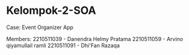 # Kelompok-2-SOA
Case:
Event Organizer App

Members:
2210511039 - Danendra Helmy Pratama
2210511059 - Arvino qiyamullail ramli
2210511091 - Dhi'Fan Razaqa
